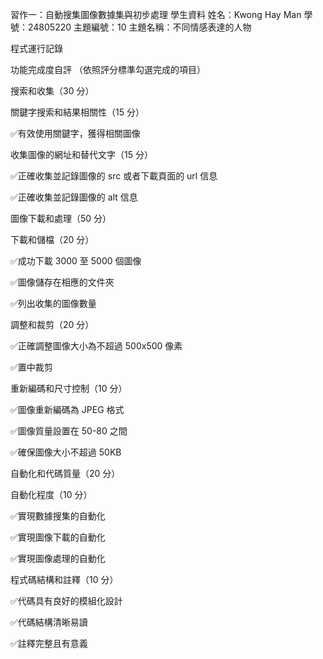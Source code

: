 習作一：自動搜集圖像數據集與初步處理
學生資料
姓名：Kwong Hay Man
學號：24805220
主題編號：10
主題名稱：不同情感表達的人物

程式運行記錄

功能完成度自評
（依照評分標準勾選完成的項目）

搜索和收集（30 分）

關鍵字搜索和結果相關性（15 分）

 ✅有效使用關鍵字，獲得相關圖像
 
收集圖像的網址和替代文字（15 分）

 ✅正確收集並記錄圖像的 src 或者下載頁面的 url 信息
 
 ✅正確收集並記錄圖像的 alt 信息
 
圖像下載和處理（50 分）

下載和儲檔（20 分）

 ✅成功下載 3000 至 5000 個圖像
 
 ✅圖像儲存在相應的文件夾
 
 ✅列出收集的圖像數量
 
調整和裁剪（20 分）

 ✅正確調整圖像大小為不超過 500x500 像素
 
 ✅置中裁剪
 
重新編碼和尺寸控制（10 分）

 ✅圖像重新編碼為 JPEG 格式
 
 ✅圖像質量設置在 50-80 之間
 
 ✅確保圖像大小不超過 50KB
 
自動化和代碼質量（20 分）

自動化程度（10 分）

 ✅實現數據搜集的自動化
 
 ✅實現圖像下載的自動化
 
 ✅實現圖像處理的自動化
 
程式碼結構和註釋（10 分）

 ✅代碼具有良好的模組化設計
 
 ✅代碼結構清晰易讀
 
 ✅註釋完整且有意義
